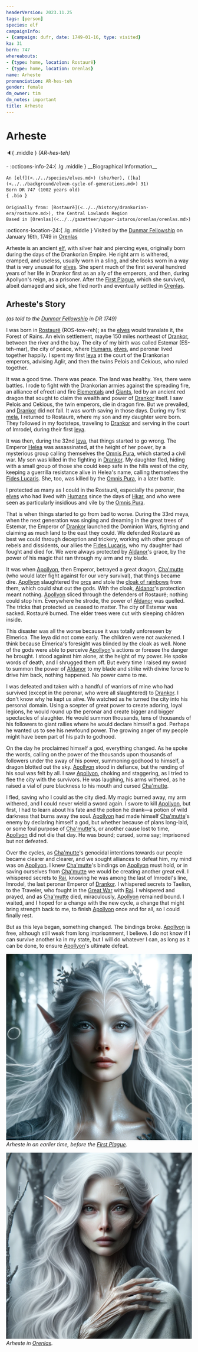 ```yaml
---
headerVersion: 2023.11.25
tags: [person]
species: elf
campaignInfo:
- {campaign: dufr, date: 1749-01-16, type: visited}
ka: 31
born: 747
whereabouts:
- {type: home, location: Rostaurë}
- {type: home, location: Orenlas}
name: Arheste
pronunciation: AR-hes-teh
gender: female
dm_owner: tim
dm_notes: important
title: Arheste
---
```

# Arheste
:speaker:{ .middle } *(AR-hes-teh)*  
<div class="grid cards ext-narrow-margin ext-one-column" markdown>
- :octicons-info-24:{ .lg .middle } __Biographical Information__

    An [elf](<../../species/elves.md>) (she/her), ([ka](<../../background/elven-cycle-of-generations.md>) 31)  
    Born DR 747 (1002 years old)  
    { .bio }

    Originally from: [Rostaurë](<../../history/drankorian-era/rostaure.md>), the Central Lowlands Region
    Based in [Orenlas](<../../gazetteer/upper-istaros/orenlas/orenlas.md>)
</div>



:octicons-location-24:{ .lg .middle } Visited by the [Dunmar Fellowship](<../pcs/dunmar-fellowship/dunmar-fellowship.md>) on January 16th, 1749 in [Orenlas](<../../gazetteer/upper-istaros/orenlas/orenlas.md>)  


Arheste is an ancient [elf](<../../species/elves.md>), with silver hair and piercing eyes, originally born during the days of the Drankorian Empire. He right arm is withered, cramped, and useless, usually worn in a sling, and she looks worn in a way that is very unusual for [elves](<../../species/elves.md>). She spent much of the first several hundred years of her life in Drankor first as an ally of the emperors, and then, during Apollyon's reign, as a prisoner. After the [First Plague](<../../events/1000s/1059/first-plague.md>), which she survived, albeit damaged and sick, she fled north and eventually settled in [Orenlas](<../../gazetteer/upper-istaros/orenlas/orenlas.md>). 


## Arheste's Story
*(as told to the [Dunmar Fellowship](<../pcs/dunmar-fellowship/dunmar-fellowship.md>) in DR 1749)*

I was born in [Rostaurë](<../../history/drankorian-era/rostaure.md>) (ROS-tow-reh); as the [elves](<../../species/elves.md>) would translate it, the Forest of Rains. An elvin settlement, maybe 150 miles northeast of [Drankor](<../../history/drankorian-era/drankor.md>), between the river and the bay. The city of my birth was called Estemar (ES-teh-mar), the city of peace, where [Humans](<../../species/humans.md>), [elves](<../../species/elves.md>), and peronar lived together happily. I spent my first [leya](<../../background/elven-cycle-of-generations.md>) at the court of the Drankorian emperors, advising Aglir, and then the twins Pelois and Cekious, who ruled together.
  
It was a good time. There was peace. The land was healthy. Yes, there were battles. I rode to fight with the Drankorian armies against the spreading fire, an alliance of efreeti and fire [Elementals](<../../species/extraplanar/elementals.md>) and [Giants](<../../species/unusual-species/giants.md>), led by an ancient red dragon that sought to claim the wealth and power of [Drankor](<../../history/drankorian-era/drankor.md>) itself. I saw Pelois and Cekious, the twin emperors, die in dragon fire. But we prevailed, and [Drankor](<../../history/drankorian-era/drankor.md>) did not fall. It was worth saving in those days. During my first [mela](<../../background/elven-cycle-of-generations.md>), I returned to Rostaurë, where my son and my daughter were born. They followed in my footsteps, traveling to [Drankor](<../../history/drankorian-era/drankor.md>) and serving in the court of Imrodel, during their first [leya](<../../background/elven-cycle-of-generations.md>). 

It was then, during the 32nd [leya](<../../background/elven-cycle-of-generations.md>), that things started to go wrong. The Emperor [Helea](<../historical-figures/drankorian-emperors/helea.md>) was assassinated, at the height of her power, by a mysterious group calling themselves the [Omnis Pura](<../../groups/drankorian-societies/omnis-pura.md>), which started a civil war. My son was killed in the fighting in [Drankor](<../../history/drankorian-era/drankor.md>). My daughter fled, hiding with a small group of those she could keep safe in the hills west of the city, keeping a guerrilla resistance alive in Helea's name, calling themselves the [Fides Lucaris](<../../groups/drankorian-societies/fides-lucaris.md>). She, too, was killed by the [Omnis Pura](<../../groups/drankorian-societies/omnis-pura.md>), in a later battle. 

I protected as many as I could in the Rostaurë, especially the peronar, the [elves](<../../species/elves.md>) who had lived with [Humans](<../../species/humans.md>) since the days of [Hkar](<../../history/pre-downfall/hkar.md>), and who were seen as particularly insidious and vile by the [Omnis Pura](<../../groups/drankorian-societies/omnis-pura.md>). 

That is when things started to go from bad to worse. During the 33rd meya, when the next generation was singing and dreaming in the great trees of Estemar, the Emperor of [Drankor](<../../history/drankorian-era/drankorian-empire.md>) launched the Dominion Wars, fighting and claiming as much land to the east they could. We defended Rostaurë as best we could through deception and trickery, working with other groups of rebels and dissidents, our allies the [Fides Lucaris](<../../groups/drankorian-societies/fides-lucaris.md>), who my daughter had fought and died for. We were always protected by [Aldanor](<../../gods-and-religions/gods/embodied-gods/aldanor.md>)'s grace, by the power of his magic that ran through my arm and my blade. 

It was when [Apollyon](<../historical-figures/drankorian-emperors/apollyon.md>), then Emperor, betrayed a great dragon, [Cha'mutte](<../extraplanar-powers/cha-mutte.md>) (who would later fight against for our very survival), that things became dire. [Apollyon](<../historical-figures/drankorian-emperors/apollyon.md>) slaughtered the [orcs](<../../species/orcs.md>) and stole the [cloak of rainbows](<../../things/artifacts-of-power/cloak-of-rainbows.md>) from them, which could shut out the gods. With the cloak, [Aldanor](<../../gods-and-religions/gods/embodied-gods/aldanor.md>)'s protection meant nothing. [Apollyon](<../historical-figures/drankorian-emperors/apollyon.md>) sliced through the defenders of Rostaurë; nothing could stop him. Everywhere he strode, the power of [Aldanor](<../../gods-and-religions/gods/embodied-gods/aldanor.md>) was quelled. The tricks that protected us ceased to matter. The city of Estemar was sacked. Rostaurë burned. The elder trees were cut with sleeping children inside.

This disaster was all the worse because it was totally unforeseen by Elmerica. The leya did not come early. The children were not awakened. I think because Elmerica's foresight was blinded by the cloak as well. None of the gods were able to perceive [Apollyon](<../historical-figures/drankorian-emperors/apollyon.md>)'s actions or foresee the danger he brought. I stood against him alone, at the height of my power. He spoke words of death, and I shrugged them off. But every time I raised my sword to summon the power of [Aldanor](<../../gods-and-religions/gods/embodied-gods/aldanor.md>) to my blade and strike with divine force to drive him back, nothing happened. No power came to me. 

I was defeated and taken with a handful of warriors of mine who had survived (except in the peronar, who were all slaughtered) to [Drankor](<../../history/drankorian-era/drankor.md>). I don't know why he kept us alive. We watched as he turned the city into his personal domain. Using a scepter of great power to create adoring, loyal legions, he would round up the peronar and create bigger and bigger spectacles of slaughter. He would summon thousands, tens of thousands of his followers to giant rallies where he would declare himself a god. Perhaps he wanted us to see his newfound power. The growing anger of my people might have been part of his path to godhood. 

On the day he proclaimed himself a god, everything changed. As he spoke the words, calling on the power of the thousands upon thousands of followers under the sway of his power, summoning godhood to himself, a dragon blotted out the sky. [Apollyon](<../historical-figures/drankorian-emperors/apollyon.md>) stood in defiance, but the rending of his soul was felt by all. I saw [Apollyon](<../historical-figures/drankorian-emperors/apollyon.md>), choking and staggering, as I tried to flee the city with the survivors. He was laughing, his arms withered, as he raised a vial of pure blackness to his mouth and cursed [Cha'mutte](<../extraplanar-powers/cha-mutte.md>).

I fled, saving who I could as the city died. My magic burned away, my arm withered, and I could never wield a sword again. I swore to kill [Apollyon](<../historical-figures/drankorian-emperors/apollyon.md>), but first, I had to learn about his fate and the potion he drank—a potion of wild darkness that burns away the soul. [Apollyon](<../historical-figures/drankorian-emperors/apollyon.md>) had made himself [Cha'mutte](<../extraplanar-powers/cha-mutte.md>)'s enemy by declaring himself a god, but whether because of plans long-laid, or some foul purpose of [Cha'mutte](<../extraplanar-powers/cha-mutte.md>)'s, or another cause lost to time, [Apollyon](<../historical-figures/drankorian-emperors/apollyon.md>) did not die that day. He was bound; cursed, some say; imprisoned but not defeated. 

Over the cycles, as [Cha'mutte](<../extraplanar-powers/cha-mutte.md>)'s genocidal intentions towards our people became clearer and clearer, and we sought alliances to defeat him, my mind was on [Apollyon](<../historical-figures/drankorian-emperors/apollyon.md>). I knew [Cha'mutte](<../extraplanar-powers/cha-mutte.md>)'s bindings on [Apollyon](<../historical-figures/drankorian-emperors/apollyon.md>) must hold, or in saving ourselves from [Cha'mutte](<../extraplanar-powers/cha-mutte.md>) we would be creating another great evil. I whispered secrets to [Rai](<../pcs/great-war/rai.md>), knowing he was among the last of Imrodel's line, Imrodel, the last peronar Emperor of [Drankor](<../../history/drankorian-era/drankorian-empire.md>). I whispered secrets to Taelisn, to the Traveler, who fought in the [Great War](<../../events/1500s/great-war.md>) with [Rai](<../pcs/great-war/rai.md>). I whispered and prayed, and as [Cha'mutte](<../extraplanar-powers/cha-mutte.md>) died, miraculously, [Apollyon](<../historical-figures/drankorian-emperors/apollyon.md>) remained bound. I waited, and I hoped for a change with the new cycle, a change that might bring strength back to me, to finish [Apollyon](<../historical-figures/drankorian-emperors/apollyon.md>) once and for all, so I could finally rest.

But as this leya began, something changed. The bindings broke. [Apollyon](<../historical-figures/drankorian-emperors/apollyon.md>) is free, although still weak from long imprisonment, I believe. I do not know if I can survive another ka in my state, but I will do whatever I can, as long as it can be done, to ensure [Apollyon](<../historical-figures/drankorian-emperors/apollyon.md>)'s ultimate defeat. 


![Arheste Portrait Healthy](../../assets/arheste-portrait-healthy.png)
*Arheste in an earlier time, before the [First Plague](<../../events/1000s/1059/first-plague.md>).*

![Arheste Portrait Sick](../../assets/arheste-portrait-sick.png)
*Arheste in [Orenlas](<../../gazetteer/upper-istaros/orenlas/orenlas.md>).*



